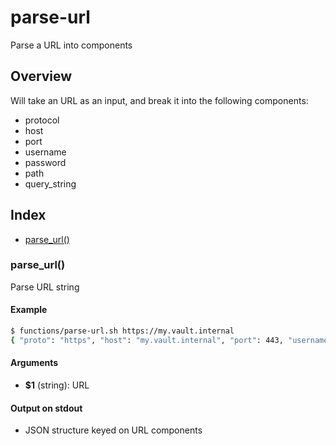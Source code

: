 # parse-url

Parse a URL into components

## Overview

<!-- markdownlint-disable-file MD004 MD012 -->
Will take an URL as an input, and break it into the following components:

- protocol
- host
- port
- username
- password
- path
- query_string

## Index

* [parse_url()](#parse_url)

### parse_url()

Parse URL string

#### Example

```bash
$ functions/parse-url.sh https://my.vault.internal
{ "proto": "https", "host": "my.vault.internal", "port": 443, "username": "", "password": "", "path": "", "query_string": "" }
```

#### Arguments

* **$1** (string): URL

#### Output on stdout

* JSON structure keyed on URL components

